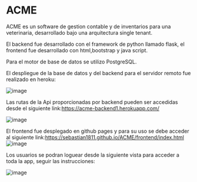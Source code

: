 # ACME

ACME es un software de gestion contable y de inventarios para una veterinaria, desarrollado bajo una arquitectura single tenant.

El backend fue desarrollado con el framework de python llamado flask, el frontend fue desarrollado con html,bootstrap y java script.

Para el motor de base de datos se utilizo PostgreSQL.

El despliegue de la base de datos y del backend para el servidor remoto fue realizado en heroku:

![image](https://user-images.githubusercontent.com/91354744/146653995-32032b5d-6a31-4d58-9aca-5e504febed98.png)


Las rutas de la Api proporcionadas por backend pueden ser accedidas desde el siguiente link:https://acme-backend1.herokuapp.com/

![image](https://user-images.githubusercontent.com/91354744/146653981-00313b8d-7a59-4325-a667-444e5141f956.png)


El frontend fue desplegado en github pages y para su uso se debe acceder al siguiente link:https://sebastian1811.github.io/ACME/frontend/index.html
![image](https://user-images.githubusercontent.com/91354744/146654000-8f36a98f-821c-4274-82dd-f2a7ec1ee8ad.png)

Los usuarios se podran loguear desde la siguiente vista para acceder a toda la app, seguir las instrucciones:

![image](https://user-images.githubusercontent.com/91354744/146654093-c35cabd0-b303-4f54-8abc-ecc26f26f301.png)

